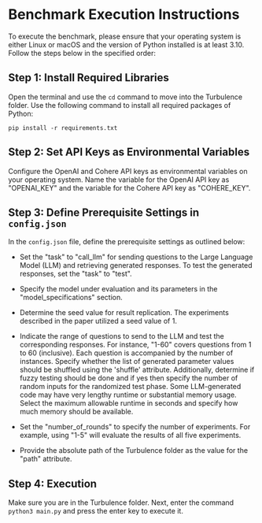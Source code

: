 # Benchmark Execution Instructions

To execute the benchmark, please ensure that your operating system is either Linux or macOS and the version of Python installed is at least 3.10. Follow the steps below in the specified order:

## Step 1: Install Required Libraries

Open the terminal and use the `cd` command to move into the Turbulence folder. Use the following command to install all required packages of Python:

`pip install -r requirements.txt`

## Step 2: Set API Keys as Environmental Variables

Configure the OpenAI and Cohere API keys as environmental variables on your operating system. Name the variable for the OpenAI API key as "OPENAI_KEY" and the variable for the Cohere API key as "COHERE_KEY".

## Step 3: Define Prerequisite Settings in `config.json`

In the `config.json` file, define the prerequisite settings as outlined below:

- Set the "task" to "call_llm" for sending questions to the Large Language Model (LLM) and retrieving generated responses. To test the generated responses, set the "task" to "test".
   
- Specify the model under evaluation and its parameters in the "model_specifications" section.

- Determine the seed value for result replication. The experiments described in the paper utilized a seed value of 1.

- Indicate the range of questions to send to the LLM and test the corresponding responses. For instance, "1-60" covers questions from 1 to 60 (inclusive). Each question is accompanied by the number of instances. Specify whether the list of generated parameter values should be shuffled using the 'shuffle' attribute. Additionally, determine if fuzzy testing should be done and if yes then specify the number of random inputs for the randomized test phase. Some LLM-generated code may have very lengthy runtime or substantial memory usage. Select the maximum allowable runtime in seconds and specify how much memory should be available.

- Set the "number_of_rounds" to specify the number of experiments. For example, using "1-5" will evaluate the results of all five experiments.

- Provide the absolute path of the Turbulence folder as the value for the "path" attribute.

## Step 4: Execution
Make sure you are in the Turbulence folder. Next, enter the command `python3 main.py` and press the enter key to execute it.

